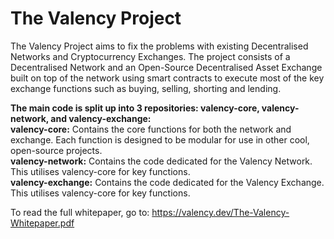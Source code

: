 # The Valency Project

The Valency Project aims to fix the problems with existing Decentralised Networks and Cryptocurrency Exchanges. The project consists of a Decentralised Network and an Open-Source Decentralised Asset Exchange built on top of the network using smart contracts to execute most of the key exchange functions such as buying, selling, shorting and lending.

**The main code is split up into 3 repositories: valency-core, valency-network, and valency-exchange:**
<br>**valency-core:** Contains the core functions for both the network and exchange. Each function is designed to be modular for use in other cool, open-source projects.
<br>**valency-network:** Contains the code dedicated for the Valency Network. This utilises valency-core for key functions.
<br>**valency-exchange:** Contains the code dedicated for the Valency Exchange. This utilises valency-core for key functions.

To read the full whitepaper, go to: https://valency.dev/The-Valency-Whitepaper.pdf
